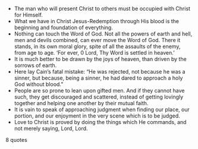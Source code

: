  - The man who will present Christ to others must be occupied with Christ for Himself.
 - What we have in Christ Jesus-Redemption through His blood is the beginning and foundation of everything.
 - Nothing can touch the Word of God. Not all the powers of earth and hell, men and devils combined, can ever move the Word of God. There it stands, in its own moral glory, spite of all the assaults of the enemy, from age to age. ‘For ever, 0 Lord, Thy Word is settled in heaven.’
 - It is much better to be drawn by the joys of heaven, than driven by the sorrows of earth.
 - Here lay Cain’s fatal mistake: “He was rejected, not because he was a sinner, but because, being a sinner, he had dared to approach a holy God without blood.”
 - People are so prone to lean upon gifted men. And if they cannot have such, they get discouraged and scattered, instead of getting lovingly together and helping one another by their mutual faith.
 - It is vain to speak of approaching judgment when finding our place, our portion, and our enjoyment in the very scene which is to be judged.
 - Love to Christ is proved by doing the things which He commands, and not merely saying, Lord, Lord.

8 quotes